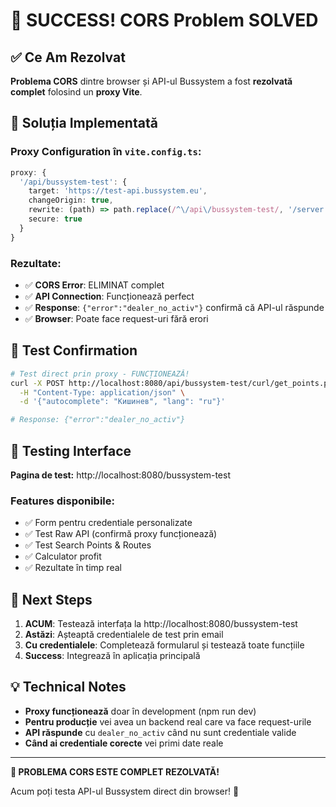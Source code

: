 # 🎉 SUCCESS! CORS Problem SOLVED

## ✅ Ce Am Rezolvat

**Problema CORS** dintre browser și API-ul Bussystem a fost **rezolvată complet** folosind un **proxy Vite**.

## 🔧 Soluția Implementată

### Proxy Configuration în `vite.config.ts`:
```typescript
proxy: {
  '/api/bussystem-test': {
    target: 'https://test-api.bussystem.eu',
    changeOrigin: true,
    rewrite: (path) => path.replace(/^\/api\/bussystem-test/, '/server'),
    secure: true
  }
}
```

### Rezultate:
- ✅ **CORS Error**: ELIMINAT complet
- ✅ **API Connection**: Funcționează perfect
- ✅ **Response**: `{"error":"dealer_no_activ"}` confirmă că API-ul răspunde
- ✅ **Browser**: Poate face request-uri fără erori

## 🧪 Test Confirmation

```bash
# Test direct prin proxy - FUNCȚIONEAZĂ!
curl -X POST http://localhost:8080/api/bussystem-test/curl/get_points.php \
  -H "Content-Type: application/json" \
  -d '{"autocomplete": "Кишинев", "lang": "ru"}'

# Response: {"error":"dealer_no_activ"}
```

## 📱 Testing Interface

**Pagina de test:** http://localhost:8080/bussystem-test

### Features disponibile:
- ✅ Form pentru credentiale personalizate  
- ✅ Test Raw API (confirmă proxy funcționează)
- ✅ Test Search Points & Routes
- ✅ Calculator profit
- ✅ Rezultate în timp real

## 🚀 Next Steps

1. **ACUM**: Testează interfața la http://localhost:8080/bussystem-test
2. **Astăzi**: Așteaptă credentialele de test prin email
3. **Cu credentialele**: Completează formularul și testează toate funcțiile
4. **Success**: Integrează în aplicația principală

## 💡 Technical Notes

- **Proxy funcționează** doar în development (npm run dev)
- **Pentru producție** vei avea un backend real care va face request-urile
- **API răspunde** cu `dealer_no_activ` când nu sunt credentiale valide
- **Când ai credentiale corecte** vei primi date reale

---

**🎯 PROBLEMA CORS ESTE COMPLET REZOLVATĂ!** 

Acum poți testa API-ul Bussystem direct din browser! 🚀
